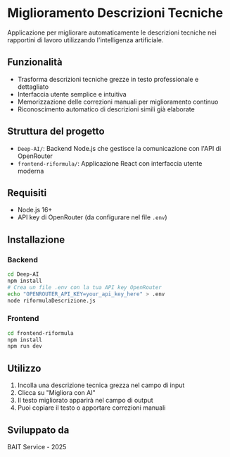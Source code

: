 # Miglioramento Descrizioni Tecniche

Applicazione per migliorare automaticamente le descrizioni tecniche nei rapportini di lavoro utilizzando l'intelligenza artificiale.

## Funzionalità

- Trasforma descrizioni tecniche grezze in testo professionale e dettagliato
- Interfaccia utente semplice e intuitiva
- Memorizzazione delle correzioni manuali per miglioramento continuo
- Riconoscimento automatico di descrizioni simili già elaborate

## Struttura del progetto

- `Deep-AI/`: Backend Node.js che gestisce la comunicazione con l'API di OpenRouter
- `frontend-riformula/`: Applicazione React con interfaccia utente moderna

## Requisiti

- Node.js 16+
- API key di OpenRouter (da configurare nel file `.env`)

## Installazione

### Backend

```bash
cd Deep-AI
npm install
# Crea un file .env con la tua API key OpenRouter
echo "OPENROUTER_API_KEY=your_api_key_here" > .env
node riformulaDescrizione.js
```

### Frontend

```bash
cd frontend-riformula
npm install
npm run dev
```

## Utilizzo

1. Incolla una descrizione tecnica grezza nel campo di input
2. Clicca su "Migliora con AI"
3. Il testo migliorato apparirà nel campo di output
4. Puoi copiare il testo o apportare correzioni manuali

## Sviluppato da

BAIT Service - 2025
